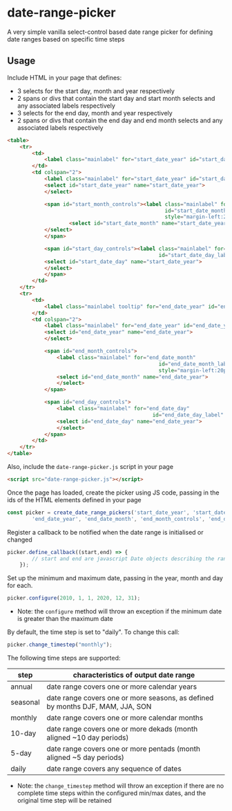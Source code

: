 # date-range-picker

A very simple vanilla select-control based date range picker for defining date ranges based on specific time steps

## Usage

Include HTML in your page that defines:

* 3 selects for the start day, month and year respectively
* 2 spans or divs that contain the start day and start month selects and any associated labels respectively
* 3 selects for the end day, month and year respectively
* 2 spans or divs that contain the end day and end month selects and any associated labels respectively

```html
<table>
    <tr>
        <td>
            <label class="mainlabel" for="start_date_year" id="start_date_label">Start Date</label>
        </td>
        <td colspan="2">
            <label class="mainlabel" for="start_date_year" id="start_date_year_label">Year</label>
            <select id="start_date_year" name="start_date_year">
            </select>

            <span id="start_month_controls"><label class="mainlabel" for="start_date_month"
                                                   id="start_date_month_label"
                                                   style="margin-left:20px;">Month</label>
                    <select id="start_date_month" name="start_date_year">
            </select>
            </span>

            <span id="start_day_controls"><label class="mainlabel" for="start_date_day"
                                                 id="start_date_day_label" style="margin-left:20px;">Day</label>
            <select id="start_date_day" name="start_date_year">
            </select>
            </span>
        </td>
    </tr>
    <tr>
        <td>
            <label class="mainlabel tooltip" for="end_date_year" id="end_date_label">End Date</label>
        </td>
        <td colspan="2">
            <label class="mainlabel" for="end_date_year" id="end_date_year_label">Year</label>
            <select id="end_date_year" name="end_date_year">
            </select>

            <span id="end_month_controls">
                <label class="mainlabel" for="end_date_month"
                                                 id="end_date_month_label"
                                                 style="margin-left:20px;">Month</label>
                <select id="end_date_month" name="end_date_year">
                </select>
            </span>

            <span id="end_day_controls">
                <label class="mainlabel" for="end_date_day"
                                               id="end_date_day_label" style="margin-left:20px;">Day</label>
                <select id="end_date_day" name="end_date_year">
                </select>
            </span>
        </td>
    </tr>
</table>
```

Also, include the `date-range-picker.js` script in your page

```html
<script src="date-range-picker.js"></script>
```

Once the page has loaded, create the picker using JS code, passing in the ids of the HTML elements defined in your page

```javascript
const picker = create_date_range_pickers('start_date_year', 'start_date_month', 'start_month_controls', 'start_date_day', 'start_day_controls',
        'end_date_year', 'end_date_month', 'end_month_controls', 'end_date_day', 'end_day_controls');

```

Register a callback to be notified when the date range is initialised or changed

```javascript
picker.define_callback((start,end) => {
        // start and end are javascript Date objects describing the range or undefined (if the selected range is not valid)
    });
```

Set up the minimum and maximum date, passing in the year, month and day for each. 

```javascript
picker.configure(2010, 1, 1, 2020, 12, 31);
```

* Note: the `configure` method will throw an exception if the minimum date is greater than the maximum date

By default, the time step is set to "daily".  To change this call:

```javascript
picker.change_timestep("monthly");
```

The following time steps are supported:

| step      | characteristics of output date range                                           |
|-----------|--------------------------------------------------------------------------------|
| annual    | date range covers one or more calendar years                                   |
| seasonal  | date range covers one or more seasons, as defined by months DJF, MAM, JJA, SON |
| monthly   | date range covers one or more calendar months                                  |
| 10-day    | date range covers one or more dekads (month aligned ~10 day periods)           |
| 5-day     | date range covers one or more pentads (month aligned ~5 day periods)           |
| daily     | date range covers any sequence of dates                                        |

* Note: the `change_timestep` method will throw an exception if there are no complete time steps within the configured min/max dates, and the original time step will be retained
